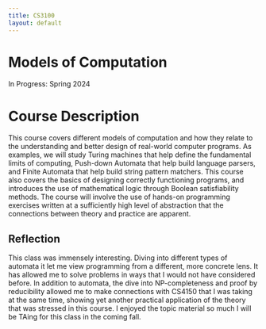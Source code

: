 ```yaml
---
title: CS3100
layout: default
---
```

# Models of Computation
In Progress: Spring 2024
# Course Description
This course covers different models of computation and how they relate to the understanding and better design of real-world computer programs. As examples, we will study Turing machines that help define the fundamental limits of computing, Push-down Automata that help build language parsers, and Finite Automata that help build string pattern matchers. This course also covers the basics of designing correctly functioning programs, and introduces the use of mathematical logic through Boolean satisfiability methods. The course will involve the use of hands-on programming exercises written at a sufficiently high level of abstraction that the connections between theory and practice are apparent.
## Reflection
This class was immensely interesting. Diving into different types of automata it let me view programming from a different, more concrete lens. It has allowed me to solve problems in ways that I would not have considered before. In addition to automata, the dive into NP-completeness and proof by reducibility allowed me to make connections with CS4150 that I was taking at the same time, showing yet another practical application of the theory that was stressed in this course. I enjoyed the topic material so much I will be TAing for this class in the coming fall.